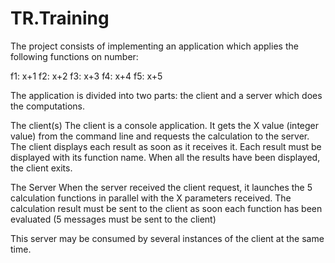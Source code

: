 TR.Training
===========

The project consists of implementing an application which applies the following functions on number:  

f1: x+1
f2: x+2
f3: x+3
f4: x+4
f5: x+5

The application is divided into two parts: the client and a server which does the computations.

The client(s)
The client is a console application. It gets the X value (integer value) from the command line and requests the calculation to the server. The client displays each result as soon as it receives it. Each result must be displayed with its function name.
When all the results have been displayed, the client exits.

The Server
When the server received the client request, it launches the 5 calculation functions in parallel with the X parameters received. 
The calculation result must be sent to the client as soon each function has been evaluated (5 messages must be sent to the client) 

This server may be consumed by several instances of the client at the same time. 

